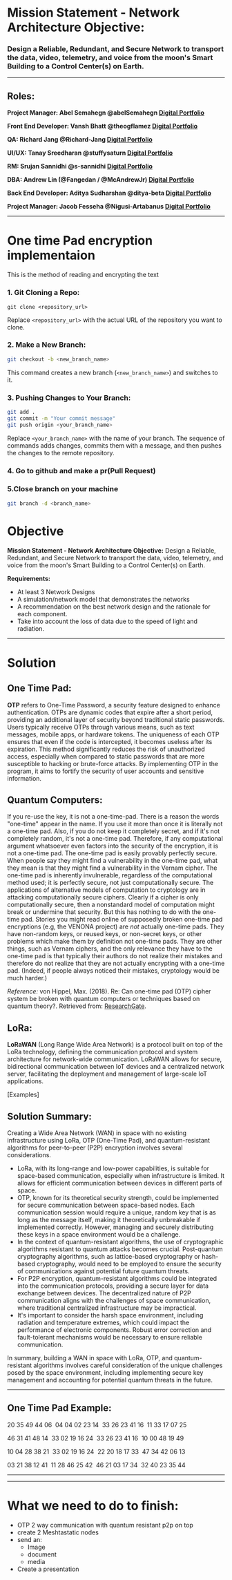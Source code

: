 # **Mission Statement - Network Architecture Objective:** 
### Design a Reliable, Redundant, and Secure Network to transport the data, video, telemetry, and voice from the moon's Smart Building to a Control Center(s) on Earth.
---
## Roles:
**Project Manager: Abel Semahegn @abelSemahegn [Digital Portfolio](https://codermerlin.academy/users/abel-semahegn/Digital%20Portfolio/index.html)** 


**Front End Developer: Vansh Bhatt @theogflamez [Digital Portfolio](https://codermerlin.academy/users/vansh-bhatt/Digital%20Portfolio/index.html)**


**QA: Richard Jang @Richard-Jang [Digital Portfolio](https://www.codermerlin.academy/users/ming-ruei-jang/Digital%20Portfolio/index.html)**


**UI/UX: Tanay Sreedharan @stuffysaturn [Digital Portfolio](https://codermerlin.academy/users/tanay-sreedharan/Digital%20Portfolio/index.html)**


**RM: Srujan Sannidhi @s-sannidhi [Digital Portfolio](https://codermerlin.academy/users/srujan-sannidhi/Digital%20Portfolio/index.html)**


**DBA: Andrew Lin (@Fangedan / @McAndrewJr) [Digital Portfolio](https://codermerlin.academy/users/andrewm-lin/Digital%20Portfolio/index.html)**


**Back End Developer: Aditya Sudharshan @ditya-beta [Digital Portfolio](https://codermerlin.academy/users/aditya-sudharshan/Digital%20Portfolio/CS-I/index.html)**


**Project Manager: Jacob Fesseha @Nigusi-Artabanus [Digital Portfolio](https://codermerlin.academy/users/jacob-fesseha/Digital%20Portfolio/index.html)**

---
# One time Pad encryption implementaion
This is the method of reading and encrypting the text


### 1. Git Cloning a Repo:

```bash.
git clone <repository_url>
```

Replace `<repository_url>` with the actual URL of the repository you want to clone.

### 2. Make a New Branch:

```bash
git checkout -b <new_branch_name>
```

This command creates a new branch (`<new_branch_name>`) and switches to it.

### 3. Pushing Changes to Your Branch:

```bash
git add .
git commit -m "Your commit message"
git push origin <your_branch_name>
```


Replace `<your_branch_name>` with the name of your branch. The sequence of commands adds changes, commits them with a message, and then pushes the changes to the remote repository.

### 4. Go to github and make a pr(Pull Request)


### 5.Close branch on your machine
```bash
git branch -d <branch_name>
```
# Objective

**Mission Statement - Network Architecture Objective:** Design a Reliable, Redundant, and Secure Network to transport the data, video, telemetry, and voice from the moon's Smart Building to a Control Center(s) on Earth.

**Requirements:**
- At least 3 Network Designs
- A simulation/network model that demonstrates the networks
- A recommendation on the best network design and the rationale for each component.
- Take into account the loss of data due to the speed of light and radiation.

---

# Solution

## One Time Pad:

**OTP** refers to One-Time Password, a security feature designed to enhance authentication. OTPs are dynamic codes that expire after a short period, providing an additional layer of security beyond traditional static passwords. Users typically receive OTPs through various means, such as text messages, mobile apps, or hardware tokens. The uniqueness of each OTP ensures that even if the code is intercepted, it becomes useless after its expiration. This method significantly reduces the risk of unauthorized access, especially when compared to static passwords that are more susceptible to hacking or brute-force attacks. By implementing OTP in the program, it aims to fortify the security of user accounts and sensitive information.

## Quantum Computers:

If you re-use the key, it is not a one-time-pad. There is a reason the words "one-time" appear in the name. If you use it more than once it is literally not a one-time pad. Also, if you do not keep it completely secret, and if it's not completely random, it's not a one-time pad. Therefore, if any computational argument whatsoever even factors into the security of the encryption, it is not a one-time pad. The one-time pad is easily provably perfectly secure. When people say they might find a vulnerability in the one-time pad, what they mean is that they might find a vulnerability in the Vernam cipher. The one-time pad is inherently invulnerable, regardless of the computational method used; it is perfectly secure, not just computationally secure. The applications of alternative models of computation to cryptology are in attacking computationally secure ciphers. Clearly if a cipher is only computationally secure, then a nonstandard model of computation might break or undermine that security. But this has nothing to do with the one-time pad. Stories you might read online of supposedly broken one-time pad encryptions (e.g, the VENONA project) are *not* actually one-time pads. They have non-random keys, or reused keys, or non-secret keys, or other problems which make them by definition not one-time pads. They are other things, such as Vernam ciphers, and the only relevance they have to the one-time pad is that typically their authors do not realize their mistakes and therefore do not realize that they are not actually encrypting with a one-time pad. (Indeed, if people always noticed their mistakes, cryptology would be much harder.)

*Reference:*
von Hippel, Max. (2018). Re: Can one-time pad (OTP) cipher system be broken with quantum computers or techniques based on quantum theory?. Retrieved from: [ResearchGate](https://www.researchgate.net/post/Can-one-time-pad-OTP-cipher-system-be-broken-with-quantum-computers-or-techniques-based-on-quantum-theory/5a865c122018391be31c0540/citation/download).

## LoRa:

**LoRaWAN** (Long Range Wide Area Network) is a protocol built on top of the LoRa technology, defining the communication protocol and system architecture for network-wide communication. LoRaWAN allows for secure, bidirectional communication between IoT devices and a centralized network server, facilitating the deployment and management of large-scale IoT applications.

[Examples]

## Solution Summary:

Creating a Wide Area Network (WAN) in space with no existing infrastructure using LoRa, OTP (One-Time Pad), and quantum-resistant algorithms for peer-to-peer (P2P) encryption involves several considerations.

- LoRa, with its long-range and low-power capabilities, is suitable for space-based communication, especially when infrastructure is limited. It allows for efficient communication between devices in different parts of space.
- OTP, known for its theoretical security strength, could be implemented for secure communication between space-based nodes. Each communication session would require a unique, random key that is as long as the message itself, making it theoretically unbreakable if implemented correctly. However, managing and securely distributing these keys in a space environment would be a challenge.
- In the context of quantum-resistant algorithms, the use of cryptographic algorithms resistant to quantum attacks becomes crucial. Post-quantum cryptography algorithms, such as lattice-based cryptography or hash-based cryptography, would need to be employed to ensure the security of communications against potential future quantum threats.
- For P2P encryption, quantum-resistant algorithms could be integrated into the communication protocols, providing a secure layer for data exchange between devices. The decentralized nature of P2P communication aligns with the challenges of space communication, where traditional centralized infrastructure may be impractical.
- It's important to consider the harsh space environment, including radiation and temperature extremes, which could impact the performance of electronic components. Robust error correction and fault-tolerant mechanisms would be necessary to ensure reliable communication.

In summary, building a WAN in space with LoRa, OTP, and quantum-resistant algorithms involves careful consideration of the unique challenges posed by the space environment, including implementing secure key management and accounting for potential quantum threats in the future.

---

## One Time Pad Example:


20 35 49 44 06  04 04 02 23 14  33 26 23 41 16  11 33 17 07 25

46 31 41 48 14  33 02 19 16 24  33 26 23 41 16  10 00 48 19 49

10 04 28 38 21  33 02 19 16 24  22 20 18 17 33  47 34 42 06 13

03 21 38 12 41  11 28 46 25 42  46 21 03 17 34  32 40 23 35 44

---

---
# What we need to do to finish:

* OTP 2 way communication with quantum resistant p2p on top
* create 2 Meshtastatic nodes
* send an:
	* Image
	* document
	* media
* Create a presentation
